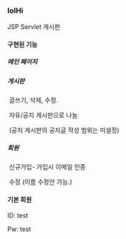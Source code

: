 ### **lolHi**

JSP Servlet 게시판



#### **구현된 기능**

##### 메인 페이지

##### 게시판

​	글쓰기, 삭제, 수정.

​	자유/공지 게시판으로 나눔

​		(공지 게시판의 공지글 작성 범위는 미설정)

##### 회원

​	신규가입- 가입시 이메일 인증

​	수정 (이름 수정만 가능.)



#### **기본 회원**

ID: test

Pw: test





​	